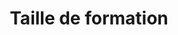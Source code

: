 ---
index: 600
type_of_section: "titre"
title: Taille de formation
image:
  file: "taille-formation-titre.jpg"
  description: "Taille de formation - 1"
  author: Pierre KESSLER
  author_link: 
---